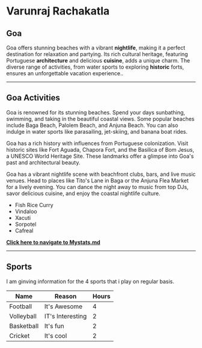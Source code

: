 # Varunraj Rachakatla
## Goa

Goa offers stunning beaches with a vibrant **nightlife**, making it a perfect destination for relaxation and partying. Its rich cultural heritage, featuring Portuguese __architecture__ and delicious **cuisine**, adds a unique charm. The diverse range of activities, from water sports to exploring __historic__ forts, ensures an unforgettable vacation experience..

***

## Goa Activities

Goa is renowned for its stunning beaches. Spend your days sunbathing, swimming, and taking in the beautiful coastal views. Some popular beaches include Baga Beach, Palolem Beach, and Anjuna Beach. You can also indulge in water sports like parasailing, jet-skiing, and banana boat rides.

Goa has a rich history with influences from Portuguese colonization. Visit historic sites like Fort Aguada, Chapora Fort, and the Basilica of Bom Jesus, a UNESCO World Heritage Site. These landmarks offer a glimpse into Goa's past and architectural beauty.

Goa has a vibrant nightlife scene with beachfront clubs, bars, and live music venues. Head to places like Tito's Lane in Baga or the Anjuna Flea Market for a lively evening. You can dance the night away to music from top DJs, savor delicious cuisine, and enjoy the coastal nightlife culture.

* Fish Rice Curry
* Vindaloo
* Xacuti
* Sorpotel
* Cafreal

**[Click here to navigate to Mystats.md](./MyStats.md)**

---
## Sports

I am ginving information for the 4 sports that i play on regular basis.

| Name       | Reason           | Hours |
|------------|------------------|-------|
| Football   | It's Awesome     | 4     |
| Volleyball | IT's Interesting | 2     |
| Basketball | It's fun         | 2     |
| Cricket    | It's cool        | 2     |